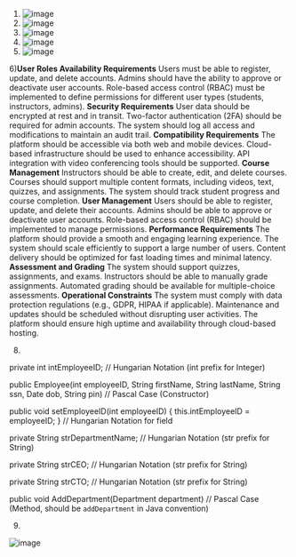 1) ![image](https://github.com/user-attachments/assets/0f494b78-2ae0-4164-800a-6214535c4ea6)
2) ![image](https://github.com/user-attachments/assets/6a3dfa98-cb9c-4229-911d-e8ffd1232e42)
3) ![image](https://github.com/user-attachments/assets/bc2f2c39-88fd-486a-b47c-d12a27e3ba9e)
4) ![image](https://github.com/user-attachments/assets/a2ecd3e3-6f15-43e9-ae42-745128844ee1)
5) ![image](https://github.com/user-attachments/assets/7d404214-aa6e-44b6-ab46-3f3671d3dee5)

6)**User Roles Availability Requirements**
Users must be able to register, update, and delete accounts.
Admins should have the ability to approve or deactivate user accounts.
Role-based access control (RBAC) must be implemented to define permissions for different user types (students, instructors, admins).
**Security Requirements**
User data should be encrypted at rest and in transit.
Two-factor authentication (2FA) should be required for admin accounts.
The system should log all access and modifications to maintain an audit trail.
**Compatibility Requirements**
The platform should be accessible via both web and mobile devices.
Cloud-based infrastructure should be used to enhance accessibility.
API integration with video conferencing tools should be supported.
**Course Management**
Instructors should be able to create, edit, and delete courses.
Courses should support multiple content formats, including videos, text, quizzes, and assignments.
The system should track student progress and course completion.
**User Management**
Users should be able to register, update, and delete their accounts.
Admins should be able to approve or deactivate user accounts.
Role-based access control (RBAC) should be implemented to manage permissions.
**Performance Requirements**
The platform should provide a smooth and engaging learning experience.
The system should scale efficiently to support a large number of users.
Content delivery should be optimized for fast loading times and minimal latency.
**Assessment and Grading**
The system should support quizzes, assignments, and exams.
Instructors should be able to manually grade assignments.
Automated grading should be available for multiple-choice assessments.
**Operational Constraints**
The system must comply with data protection regulations (e.g., GDPR, HIPAA if applicable).
Maintenance and updates should be scheduled without disrupting user activities.
The platform should ensure high uptime and availability through cloud-based hosting.

8)
private int intEmployeeID; // Hungarian Notation (int prefix for Integer)

public Employee(int employeeID, String firstName, String lastName, String ssn, Date dob, String pin) // Pascal Case (Constructor)

public void setEmployeeID(int employeeID) { this.intEmployeeID = employeeID; } // Hungarian Notation for field

private String strDepartmentName; // Hungarian Notation (str prefix for String)

private String strCEO; // Hungarian Notation (str prefix for String)

private String strCTO; // Hungarian Notation (str prefix for String)

public void AddDepartment(Department department) // Pascal Case (Method, should be `addDepartment` in Java convention)

9)
![image](https://github.com/user-attachments/assets/e4f0540d-30c2-422e-8227-078ee110b95c)

